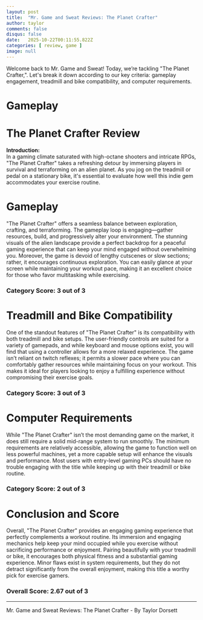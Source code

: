 ```yaml
---
layout: post
title:  "Mr. Game and Sweat Reviews: The Planet Crafter"
author: taylor
comments: false
disqus: false
date:   2025-10-22T00:11:55.822Z
categories: [ review, game ]
image: null
---
```


Welcome back to Mr. Game and Sweat! Today, we’re tackling "The Planet Crafter,". Let's break it down according to our key criteria: gameplay engagement, treadmill and bike compatibility, and computer requirements.

# Gameplay

# The Planet Crafter Review

**Introduction:**  
In a gaming climate saturated with high-octane shooters and intricate RPGs, "The Planet Crafter" takes a refreshing detour by immersing players in survival and terraforming on an alien planet. As you jog on the treadmill or pedal on a stationary bike, it's essential to evaluate how well this indie gem accommodates your exercise routine. 

# Gameplay

"The Planet Crafter" offers a seamless balance between exploration, crafting, and terraforming. The gameplay loop is engaging—gather resources, build, and progressively alter your environment. The stunning visuals of the alien landscape provide a perfect backdrop for a peaceful gaming experience that can keep your mind engaged without overwhelming you. Moreover, the game is devoid of lengthy cutscenes or slow sections; rather, it encourages continuous exploration. You can easily glance at your screen while maintaining your workout pace, making it an excellent choice for those who favor multitasking while exercising.

### Category Score: 3 out of 3

# Treadmill and Bike Compatibility

One of the standout features of "The Planet Crafter" is its compatibility with both treadmill and bike setups. The user-friendly controls are suited for a variety of gamepads, and while keyboard and mouse options exist, you will find that using a controller allows for a more relaxed experience. The game isn’t reliant on twitch reflexes; it permits a slower pace where you can comfortably gather resources while maintaining focus on your workout. This makes it ideal for players looking to enjoy a fulfilling experience without compromising their exercise goals.

### Category Score: 3 out of 3

# Computer Requirements

While "The Planet Crafter" isn’t the most demanding game on the market, it does still require a solid mid-range system to run smoothly. The minimum requirements are relatively accessible, allowing the game to function well on less powerful machines, yet a more capable setup will enhance the visuals and performance. Most users with entry-level gaming PCs should have no trouble engaging with the title while keeping up with their treadmill or bike routine.

### Category Score: 2 out of 3

# Conclusion and Score

Overall, "The Planet Crafter" provides an engaging gaming experience that perfectly complements a workout routine. Its immersion and engaging mechanics help keep your mind occupied while you exercise without sacrificing performance or enjoyment. Pairing beautifully with your treadmill or bike, it encourages both physical fitness and a substantial gaming experience. Minor flaws exist in system requirements, but they do not detract significantly from the overall enjoyment, making this title a worthy pick for exercise gamers.

### Overall Score: 2.67 out of 3

---

Mr. Game and Sweat Reviews: The Planet Crafter - By Taylor Dorsett
